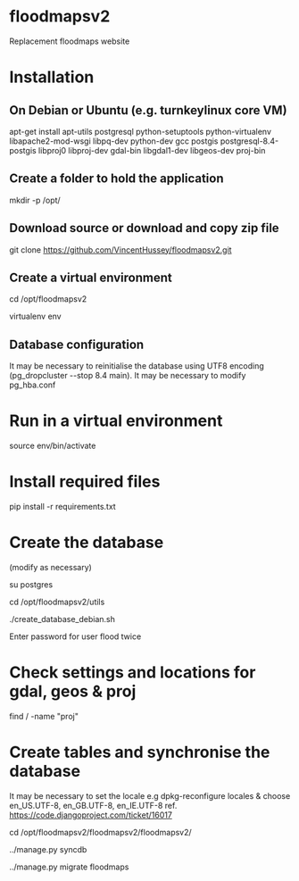 floodmapsv2
===========

Replacement floodmaps website

# Installation
## On Debian or Ubuntu (e.g. turnkeylinux core VM)
apt-get install apt-utils postgresql python-setuptools python-virtualenv libapache2-mod-wsgi libpq-dev python-dev gcc postgis postgresql-8.4-postgis libproj0 libproj-dev gdal-bin libgdal1-dev libgeos-dev proj-bin

## Create a folder to hold the application
mkdir -p /opt/

## Download source or download and copy zip file
git clone https://github.com/VincentHussey/floodmapsv2.git

## Create a virtual environment
cd /opt/floodmapsv2

virtualenv env

## Database configuration
It may be necessary to reinitialise the database using UTF8 encoding (pg_dropcluster --stop 8.4 main).
It may be necessary to modify pg_hba.conf

# Run in a virtual environment
source env/bin/activate

# Install required files
pip install -r requirements.txt

# Create the database
(modify as necessary)

su postgres

cd /opt/floodmapsv2/utils

./create_database_debian.sh

Enter password for user flood twice

# Check settings and locations for gdal, geos & proj
find / -name "proj"

# Create tables and synchronise the database
It may be necessary to set the locale e.g dpkg-reconfigure locales & choose en_US.UTF-8, en_GB.UTF-8, en_IE.UTF-8 
ref. https://code.djangoproject.com/ticket/16017

cd /opt/floodmapsv2/floodmapsv2/floodmapsv2/

../manage.py syncdb

../manage.py migrate floodmaps
